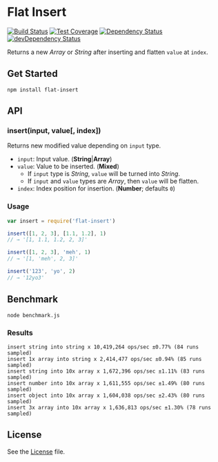 # Flat Insert
[![Build Status](https://travis-ci.org/grindcode/flat-insert.svg?branch=master)](https://travis-ci.org/grindcode/flat-insert) [![Test Coverage](https://codeclimate.com/github/grindcode/flat-insert/badges/coverage.svg)](https://codeclimate.com/github/grindcode/flat-insert/coverage) [![Dependency Status](https://david-dm.org/grindcode/flat-insert.svg)](https://david-dm.org/grindcode/flat-insert) [![devDependency Status](https://david-dm.org/grindcode/flat-insert/dev-status.svg)](https://david-dm.org/grindcode/flat-insert#info=devDependencies)

Returns a new _Array_ or _String_ after inserting and flatten `value` at `index`.

## Get Started
```shell
npm install flat-insert
```

## API
### insert(input, value[, index])
Returns new modified value depending on `input` type.
* `input`: Input value. (**String**|**Array**)
* `value`: Value to be inserted. (**Mixed**)
  *  If `input` type is _String_, `value` will be turned into _String_.
  *  If `input` and `value` types are _Array_, then `value` will be flatten.
* `index`: Index position for insertion. (**Number**; defaults `0`)

### Usage
```javascript
var insert = require('flat-insert')

insert([1, 2, 3], [1.1, 1.2], 1)
// → '[1, 1.1, 1.2, 2, 3]'

insert([1, 2, 3], 'meh', 1)
// → '[1, 'meh', 2, 3]'

insert('123', 'yo', 2)
// → '12yo3'
```

## Benchmark
```shell
node benchmark.js
```
### Results
```shell
insert string into string x 10,419,264 ops/sec ±0.77% (84 runs sampled)
insert 1x array into string x 2,414,477 ops/sec ±0.94% (85 runs sampled)
insert string into 10x array x 1,672,396 ops/sec ±1.11% (83 runs sampled)
insert number into 10x array x 1,611,555 ops/sec ±1.49% (80 runs sampled)
insert object into 10x array x 1,604,038 ops/sec ±2.43% (80 runs sampled)
insert 3x array into 10x array x 1,636,813 ops/sec ±1.30% (78 runs sampled)
```

## License
See the [License](LICENSE) file.

